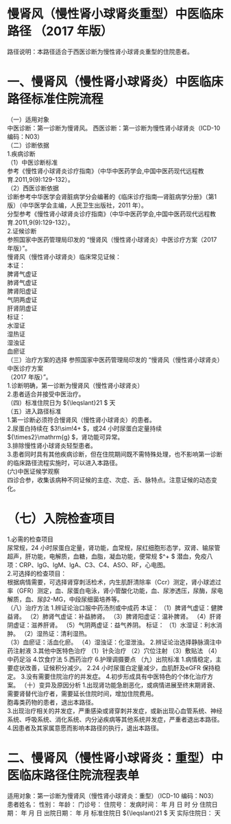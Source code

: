 # 慢肾风（慢性肾小球肾炎重型）中医临床路径 （2017 年版）  
路径说明：本路径适合于西医诊断为慢性肾小球肾炎重型的住院患者。  
# 一、慢肾风（慢性肾小球肾炎）中医临床路径标准住院流程  
（一）适用对象  
中医诊断：第一诊断为慢肾风。 西医诊断：第一诊断为慢性肾小球肾炎（ICD-10 编码：N03）  
（二）诊断依据  
1.疾病诊断  
（1）中医诊断标准  
参考《慢性肾小球肾炎诊疗指南》（中华中医药学会,中国中医药现代远程教育.2011,9(9):129-132）。  
（2）西医诊断依据  
诊断参考中华医学会肾脏病学分会编著的《临床诊疗指南—肾脏病学分册》（第1 版）（中华医学会主编，人民卫生出版社，2011 年）。  
分型参考《慢性肾小球肾炎诊疗指南》（中华中医药学会,中国中医药现代远程教育.2011,9(9):129-132）。  
2.证候诊断  
参照国家中医药管理局印发的 “慢肾风（慢性肾小球肾炎）中医诊疗方案（2017 年版）”。  
慢肾风（慢性肾小球肾炎）临床常见证候：  
本证：  
脾肾气虚证  
肺肾气虚证  
脾肾阳虚证  
气阴两虚证  
肝肾阴虚证  
标证：  
水湿证  
湿热证  
湿浊证  
血瘀证  
（三）治疗方案的选择 参照国家中医药管理局印发的 “慢肾风（慢性肾小球肾炎）中医诊疗方案  
（2017 年版）”。  
1.诊断明确，第一诊断为慢肾风（慢性肾小球肾炎）  
2.患者适合并接受中医治疗。  
（四）标准住院日为 ${\leqslant}21 $ 天  
（五）进入路径标准  
1.第一诊断必须符合慢肾风（慢性肾小球肾炎）的患者。  
2.尿蛋白持续在 $3\!\sim\!4+ $，或24 小时尿蛋白定量持续 ${\times2}\mathrm{g} $，肾功能可异常。  
3.排除慢性肾小球肾炎轻型患者。  
3.患者同时具有其他疾病诊断，但在住院期间既不需特殊处理，也不影响第一诊断的临床路径流程实施时，可以进入本路径。  
(六)中医证候学观察  
四诊合参，收集该病种不同证候的主症、次症、舌、脉特点。注意证候的动态变化。  
# （七）入院检查项目  
1.必需的检查项目  
尿常规，24 小时尿蛋白定量，肾功能，血常规，尿红细胞形态学，双肾、输尿管超声，肝功能，电解质，血糖，血脂，凝血功能，便常规 $^+ $ 潜血，免疫八 项：CRP、lgG、lgM、lgA、C3、C4、ASO、RF，心电图。  
2.可选择的检查项目：  
根据病情需要，可选择肾穿刺活检术，内生肌酐清除率（Ccr）测定，肾小球滤过率（GFR）测定，血、尿蛋白电泳，肾小管酸化功能，血、尿渗透压，尿酶，尿电解质，血、尿β2-MG，中段尿细菌培养等。  
（八）治疗方法 1.辨证论治口服中药汤剂或中成药 本证： （1）脾肾气虚证：健脾益肾。 （2）肺肾气虚证：补益肺肾。 （3）脾肾阳虚证：温补脾肾。 （4）肝肾阴虚证：滋养肝肾。 （5）气阴两虚证：益气养阴。 标证： （1）水湿证：利水消肿。  （2）湿热证：清利湿热。  
（3）血瘀证：活血化瘀。  （4）湿浊证：化湿泄浊。 2.辨证论治选择静脉滴注中药注射液  3.其他中医特色治疗 （1）针灸治疗 （2）穴位注射  （3）敷贴法 （4）中药足浴 4.饮食疗法 5.西药治疗  6.护理调摄要点 （九）出院标准 1.病情稳定，主要症状改善，证候积分减少。 2.24 小时尿蛋白定量减少，血肌酐及eGFR 保持稳定。 3.没有需要住院治疗的并发症。 4.初步形成具有中医特色的个体化治疗方案。 （十）变异及原因分析 1.出现肾功能急剧恶化，或病情进展至终末期肾衰、需要肾替代治疗者，需要延长住院时间，增加住院费用。  
胞毒类药物的患者，退出本路径。  
3.出现治疗相关的并发症，严重感染或肾穿刺并发症，或新出现心血管系统、神经系统、呼吸系统、消化系统、内分泌疾病等其他系统并发症，严重者退出本路径。  
4.因患者及其家属意愿而影响本路径的执行，退出本路径。  
# 二、慢肾风（慢性肾小球肾炎：重型）中医临床路径住院流程表单  
适用对象：第一诊断为慢肾风（慢性肾小球肾炎：重型）（ICD-10 编码：N03）  
患者姓名：          性别：    年龄：    门诊号：         住院号：            发病时间：   年  月  日  时  分  住院日期：   年  月  日 出院日期：   年  月    标准住院日 ${\leqslant}21 $ 天                 实际住院日：   天  